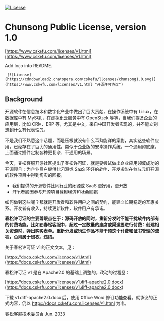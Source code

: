  [![License](https://cdndownload2.chatopera.com/cskefu/licenses/chunsong1.0.svg)](https://www.cskefu.com/licenses/v1.html "开源许可协议")

# Chunsong Public License, version 1.0

[https://www.cskefu.com/licenses/v1.html](https://www.cskefu.com/licenses/v1.html)


Add logo into README.

```
 [![License](https://cdndownload2.chatopera.com/cskefu/licenses/chunsong1.0.svg)](https://www.cskefu.com/licenses/v1.html "开源许可协议")
```

## Background

开源软件在信息技术和数字化产业中做出了巨大贡献，在操作系统中有 Linux，在数据库中有 MySQL，在虚拟化云服务中有 OpenStack 等等，当我们提及企业的应用层，比如 CRM、ERP 等，尤其是中文，来自中国开发者实现的，并不能立刻想到什么有代表性的。

不是我们不熟悉这个话题，而是压根就没有什么耳熟能详的案例，其实这些软件应用，已经存在了巨大的通用性，类似于企业版的安卓操作系统，一个通用的底座，上面通过插件定制各种更复杂、不通用的场景。

今天，春松客服开源社区提出了春松许可证，就是要尝试做出企业应用领域成功的开源项目：为企业用户提供比闭源或 SaaS 还好的软件，开发者能在参与我们开源的软件项目中得到切实的回报。

* 我们提供的开源软件比同行业的闭源或 SaaS 更好用，更开放
* 开发者能因参与开源项目得到经济和社会回报

如何做到这些呢？那就是开发者和软件用户之间的契约，能建立长期稳定的互惠关系。开发者有收入，持续更新软件，软件用户有承诺。

**春松许可证的主要着眼点在于：源码开放的同时，重新分发时不能干扰软件内部有的付费功能。比如在春松客服中，超过一定数量的座席或渠道要进行付费：创建相关资源时，弹出购买表单。重新分发或衍生作品不能干预这个付费和证书管理的流程，否则属于侵权、违约。**

关于春松许可证 v1 的正文文本，见：

[https://docs.cskefu.com/licenses/v1.html](https://docs.cskefu.com/licenses/v1.html)

春松许可证 v1 是在 Apache2.0 的基础上调整的，改动的过程见：

[https://docs.cskefu.com/licenses/v1.diff-apache2.0.docx](https://docs.cskefu.com/licenses/v1.diff-apache2.0.docx)

下载 v1.diff-apache2.0.docx 后，使用 Office Word 修订功能查看。就协议的正式内容，仍以 https://docs.cskefu.com/licenses/v1.html 为准。

春松客服技术委员会
Jun. 2023
